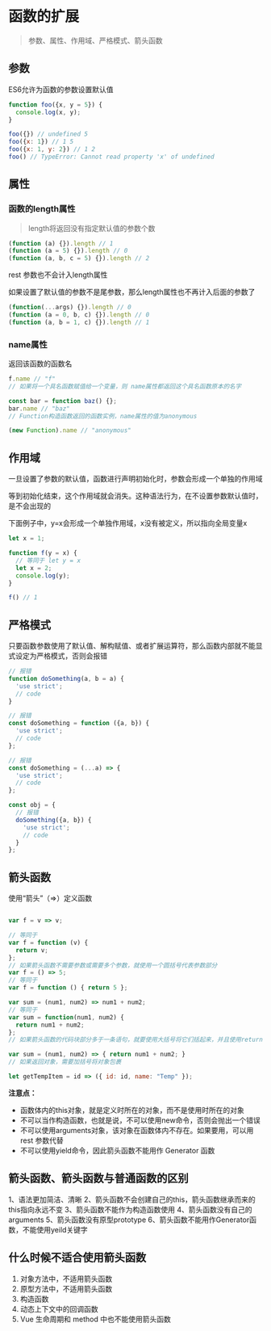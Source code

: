 # 函数的扩展

> 参数、属性、作用域、严格模式、箭头函数

## 参数

ES6允许为函数的参数设置默认值

```js
function foo({x, y = 5}) {
  console.log(x, y);
}

foo({}) // undefined 5
foo({x: 1}) // 1 5
foo({x: 1, y: 2}) // 1 2
foo() // TypeError: Cannot read property 'x' of undefined
```

## 属性

### 函数的length属性

> length将返回没有指定默认值的参数个数

```js
(function (a) {}).length // 1
(function (a = 5) {}).length // 0
(function (a, b, c = 5) {}).length // 2
```

rest 参数也不会计入length属性

如果设置了默认值的参数不是尾参数，那么length属性也不再计入后面的参数了

```js
(function(...args) {}).length // 0
(function (a = 0, b, c) {}).length // 0
(function (a, b = 1, c) {}).length // 1
```

### name属性

返回该函数的函数名

```js
f.name // "f"
// 如果将一个具名函数赋值给一个变量，则 name属性都返回这个具名函数原本的名字

const bar = function baz() {};
bar.name // "baz"
// Function构造函数返回的函数实例，name属性的值为anonymous

(new Function).name // "anonymous"
```

## 作用域

一旦设置了参数的默认值，函数进行声明初始化时，参数会形成一个单独的作用域

等到初始化结束，这个作用域就会消失。这种语法行为，在不设置参数默认值时，是不会出现的

下面例子中，y=x会形成一个单独作用域，x没有被定义，所以指向全局变量x

```js
let x = 1;

function f(y = x) {
  // 等同于 let y = x  
  let x = 2;
  console.log(y);
}

f() // 1
```

## 严格模式

只要函数参数使用了默认值、解构赋值、或者扩展运算符，那么函数内部就不能显式设定为严格模式，否则会报错

```js
// 报错
function doSomething(a, b = a) {
  'use strict';
  // code
}

// 报错
const doSomething = function ({a, b}) {
  'use strict';
  // code
};

// 报错
const doSomething = (...a) => {
  'use strict';
  // code
};

const obj = {
  // 报错
  doSomething({a, b}) {
    'use strict';
    // code
  }
};
```

## 箭头函数

使用“箭头”（=>）定义函数

```js

var f = v => v;

// 等同于
var f = function (v) {
  return v;
};
// 如果箭头函数不需要参数或需要多个参数，就使用一个圆括号代表参数部分
var f = () => 5;
// 等同于
var f = function () { return 5 };

var sum = (num1, num2) => num1 + num2;
// 等同于
var sum = function(num1, num2) {
  return num1 + num2;
};
// 如果箭头函数的代码块部分多于一条语句，就要使用大括号将它们括起来，并且使用return语句返回

var sum = (num1, num2) => { return num1 + num2; }
// 如果返回对象，需要加括号将对象包裹

let getTempItem = id => ({ id: id, name: "Temp" });
```

**注意点：**

* 函数体内的this对象，就是定义时所在的对象，而不是使用时所在的对象
* 不可以当作构造函数，也就是说，不可以使用new命令，否则会抛出一个错误
* 不可以使用arguments对象，该对象在函数体内不存在。如果要用，可以用 rest 参数代替
* 不可以使用yield命令，因此箭头函数不能用作 Generator 函数

## 箭头函数、箭头函数与普通函数的区别

1、语法更加简洁、清晰
2、箭头函数不会创建自己的this，箭头函数继承而来的this指向永远不变
3、箭头函数不能作为构造函数使用
4、箭头函数没有自己的arguments
5、箭头函数没有原型prototype
6、箭头函数不能用作Generator函数，不能使用yeild关键字

## 什么时候不适合使用箭头函数

1. 对象方法中，不适用箭头函数
2. 原型方法中，不适用箭头函数
3. 构造函数
4. 动态上下文中的回调函数
5. Vue 生命周期和 method 中也不能使用箭头函数
